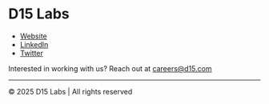 # D15 Labs

- [Website](https://d15labs.com)
- [LinkedIn](https://www.linkedin.com/company/d15-labs)
- [Twitter](https://twitter.com/d15labs)

Interested in working with us? Reach out at [careers@d15.com](mailto:careers@d15labs.com)

---

© 2025 D15 Labs | All rights reserved

